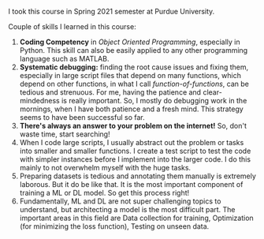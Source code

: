 I took this course in Spring 2021 semester at Purdue University.

Couple of skills I learned in this course:
1. **Coding Competency** in _Object Oriented Programming_, especially in Python. This skill can also be easily applied to any other programming language such as MATLAB.
2. **Systematic debugging:** finding the root cause issues and fixing them, especially in large script files that depend on many functions, which depend on other functions, in what I call _function-of-functions_, can be tedious and strenuous. For me, having the patience and clear-mindedness is really important. So, I mostly do debugging work in the mornings, when I have both patience and a fresh mind. This strategy seems to have been successful so far.
3. **There's always an answer to your problem on the internet!** So, don't waste time, start searching!
4. When I code large scripts, I usually abstract out the problem or tasks into smaller and smaller functions. I create a test script to test the code with simpler instances before I implement into the larger code. I do this mainly to not overwhelm myself with the huge tasks.
5. Preparing datasets is tedious and annotating them manually is extremely laborous. But it do be like that. It is the most important component of training a ML or DL model. So get this process right!
6. Fundamentally, ML and DL are not super challenging topics to understand, but architecting a model is the most difficult part. The important areas in this field are Data collection for training, Optimization (for minimizing the loss function), Testing on unseen data.
